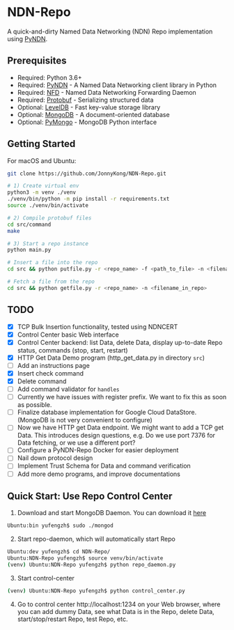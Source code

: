 # NDN-Repo

A quick-and-dirty Named Data Networking (NDN) Repo implementation using [PyNDN](https://github.com/named-data/PyNDN2).

## Prerequisites

* Required: Python 3.6+
* Required: [PyNDN](https://github.com/named-data/PyNDN2) - A Named Data Networking client library in Python
* Required: [NFD](https://github.com/named-data/NFD) - Named Data Networking Forwarding Daemon
* Required: [Protobuf](https://developers.google.com/protocol-buffers/) - Serializing structured data
* Optional: [LevelDB](https://github.com/google/leveldb) - Fast key-value storage library
* Optional: [MongoDB](https://www.mongodb.com) - A document-oriented database
* Optional: [PyMongo](https://api.mongodb.com/python/current/) - MongoDB Python interface

## Getting Started

For macOS and Ubuntu:

```bash
git clone https://github.com/JonnyKong/NDN-Repo.git

# 1) Create virtual env
python3 -m venv ./venv
./venv/bin/python -m pip install -r requirements.txt
source ./venv/bin/activate

# 2) Compile protobuf files
cd src/command
make

# 3) Start a repo instance
python main.py

# Insert a file into the repo
cd src && python putfile.py -r <repo_name> -f <path_to_file> -n <filename_in_repo>

# Fetch a file from the repo
cd src && python getfile.py -r <repo_name> -n <filename_in_repo>
```

## TODO

- [x] TCP Bulk Insertion functionality, tested using NDNCERT
- [x] Control Center basic Web interface
- [x] Control Center backend: list Data, delete Data, display up-to-date Repo status, commands (stop, start, restart)
- [x] HTTP Get Data Demo program (http_get_data.py in directory `src`)
- [ ] Add an instructions page
- [x] Insert check command
- [x] Delete command
- [ ] Add command validator for `handles`
- [ ] Currently we have issues with register prefix. We want to fix this as soon as possible.
- [ ] Finalize database implementation for Google Cloud DataStore. (MongoDB is not very convenient to configure)
- [ ] Now we have HTTP get Data endpoint. We might want to add a TCP get Data. This introduces design questions, e.g. Do we use port 7376 for Data fetching, or we use a different port?
- [ ] Configure a PyNDN-Repo Docker for easier deployment
- [ ] Nail down protocol design
- [ ] Implement Trust Schema for Data and command verification
- [ ] Add more demo programs, and improve documentations

## Quick Start: Use Repo Control Center

1. Download and start MongoDB Daemon. You can download it [here](https://www.mongodb.com/download-center/community)

```bash
Ubuntu:bin yufengzh$ sudo ./mongod
```

2. Start repo-daemon, which will automatically start Repo

```bash
Ubuntu:dev yufengzh$ cd NDN-Repo/
Ubuntu:NDN-Repo yufengzh$ source venv/bin/activate
(venv) Ubuntu:NDN-Repo yufengzh$ python repo_daemon.py

```

3. Start control-center

```bash
(venv) Ubuntu:NDN-Repo yufengzh$ python control_center.py
```

4. Go to control center http://localhost:1234 on your Web browser, where you can add dummy Data, see what Data is in the Repo, delete Data, start/stop/restart Repo, test Repo, etc.

### 
